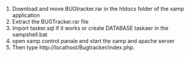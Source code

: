 1) Download and move BUGtracker.rar in the htdocs folder of the xamp application
2) Extract the BUGTracker.rar file
3) Import tasker.sql if it works or create DATABASE taskaer in the xampshell.bat
4) open xamp control panale and start the xamp and apache server
5) Then type http://localhost/Bugtracker/index.php.
